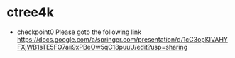 # ctree4k

- checkpoint0 Please goto the following link https://docs.google.com/a/springer.com/presentation/d/1cC3opKIVAHYFXjWB1sTE5FO7aii9xPBeOw5qC18puuU/edit?usp=sharing
